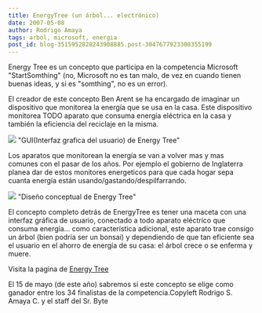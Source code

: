 ```yaml
---
title: EnergyTree (un árbol... electrónico)
date: 2007-05-08
author: Rodrigo Amaya
tags: arbol, microsoft, energia
post_id: blog-3515952828243908885.post-3047677923308355199
---
```


Energy Tree es un concepto que participa en la competencia Microsoft "StartSomthing" (no, Microsoft no es tan malo, de vez en cuando tienen buenas ideas, y si es "somthing", no es un error).

El creador de este concepto Ben Arent se ha encargado de imaginar un dispositivo que monitorea la energía que se usa en la casa. Este dispositivo monitorea TODO aparato que consuma energía eléctrica en la casa y también la eficiencia del reciclaje en la misma.

[![](http://bp0.blogger.com/_ayvorITawE4/RkUbukK330I/AAAAAAAAAWI/oKKQXZi74w8/s320/energytreegui.jpg)](http://bp0.blogger.com/_ayvorITawE4/RkUbukK330I/AAAAAAAAAWI/oKKQXZi74w8/s1600-h/energytreegui.jpg)
"GUI(Interfaz grafica del
usuario) de Energy Tree"

Los aparatos que monitorean la energía se van a volver mas y mas comunes con el pasar de los años. Por ejemplo el gobierno de Inglaterra planea dar de estos monitores energeticos para que cada hogar sepa cuanta energía están usando/gastando/despilfarrando.

[![](http://bp0.blogger.com/_ayvorITawE4/RkUcIkK331I/AAAAAAAAAWQ/TEz6sbg8OnY/s320/energytree2.jpg)](http://bp0.blogger.com/_ayvorITawE4/RkUcIkK331I/AAAAAAAAAWQ/TEz6sbg8OnY/s1600-h/energytree2.jpg)
"Diseño conceptual de Energy
Tree"

El concepto completo detrás de EnergyTree es tener una maceta con una interfaz gráfica de usuario, conectado a todo aparato eléctrico que consuma energía... como característica adicional, este aparato trae consigo un árbol (bien podría ser un bonsai) y dependiendo de que tan eficiente sea el usuario en el ahorro de energía de su casa: el árbol crece o se enferma y muere.

Visita la pagina de [Energy Tree](http://benarent.co.uk/portfolio/energy_tree/energytree.html)

El 15 de mayo (de este año) sabremos si este concepto se elige como ganador entre los 34 finalistas de la competencia.Copyleft Rodrigo S. Amaya C. y el staff del Sr. Byte